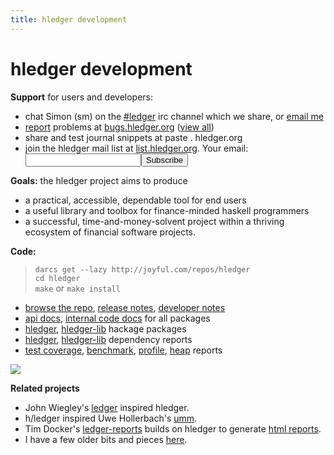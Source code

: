 ```yaml
---
title: hledger development
---
```


# hledger development

**Support** for users and developers:

- chat Simon (sm) on the
  [\#ledger](irc://irc.freenode.net/#ledger) irc channel which we
  share, or [email me](mailto:simon@joyful.com?subject=hledger:)
- [report](http://code.google.com/p/hledger/issues/entry)
  problems at [bugs.hledger.org](http://bugs.hledger.org)
  ([view all](http://bugs.hledger.org/grid))
- share and test journal snippets at paste . hledger.org
- <form action="http://groups.google.com/group/hledger/boxsubscribe" >
  join the hledger mail list at <a href="http://list.hledger.org">list.hledger.org</a>. Your email:
  <input type=text name=email><input type=submit name="sub" value="Subscribe">
  </form>

**Goals:** the hledger project aims to produce

-   a practical, accessible, dependable tool for end users
-   a useful library and toolbox for finance-minded haskell programmers
-   a successful, time-and-money-solvent project within a thriving ecosystem of financial software projects.

**Code:**

>`darcs get --lazy http://joyful.com/repos/hledger`  
>`cd hledger`  
>`make` or `make install`

- [browse the repo](http://joyful.com/darcsweb/darcsweb.cgi?r=hledger),
  [release notes](NEWS.html),
  [developer notes](http://joyful.com/darcsweb/darcsweb.cgi?r=hledger;a=plainblob;f=/NOTES)
- [api docs](http://hledger.org/api-doc), [internal code docs](http://hledger.org/code-doc) for all packages
- [hledger](http://hackage.haskell.org/package/hledger),
  [hledger-lib](http://hackage.haskell.org/package/hledger-lib)
  hackage packages
- [hledger](http://packdeps.haskellers.com/feed/?needle=hledger),
  [hledger-lib](http://packdeps.haskellers.com/feed/?needle=hledger-lib)
  dependency reports
- [test coverage](http://hledger.org/profs/coverage/hpc_index_fun.html),
  [benchmark](http://hledger.org/profs/latest.bench),
  [profile](http://hledger.org/profs/latest.prof),
  [heap](http://hledger.org/profs/latest.ps)
  reports

<a href="http://joyful.com/darcsweb/darcsweb.cgi?r=hledger;a=shortlog"><img src=http://joyful.com/repos/hledger/commits.png border=0></a>
<a href="https://www.google.com/analytics/reporting/?reset=1&id=15489822" accesskey="a"></a>

**Related projects**

-   John Wiegley's [ledger](http://wiki.github.com/jwiegley/ledger) inspired hledger.
-   h/ledger inspired Uwe Hollerbach's [umm](http://www.korgwal.com/umm/).
-   Tim Docker's [ledger-reports](http://dockerz.net/repos/ledger-reports) builds on hledger to generate
    [html reports](http://dockerz.net/software/hledger_report_sample/report.html).
-   I have a few older bits and pieces [here](http://joyful.com/Ledger).
